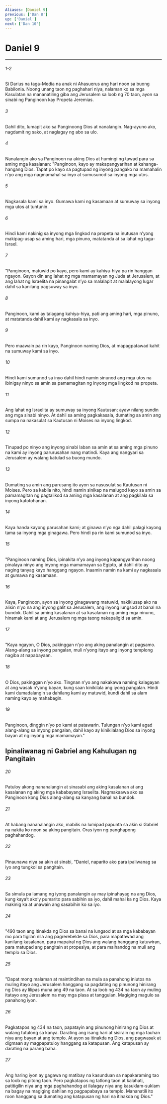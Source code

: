```yaml
---
Aliases: [Daniel 9]
previous: ['Dan 8']
up: ['Daniel']
next: ['Dan 10']
---
```

# Daniel 9

***
###### 1-2
Si Darius na taga-Media na anak ni Ahasuerus ang hari noon sa buong Babilonia. Noong unang taon ng paghahari niya, nalaman ko sa mga Kasulatan na mananatiling giba ang Jerusalem sa loob ng 70 taon, ayon sa sinabi ng Panginoon kay Propeta Jeremias. 

###### 3
Dahil dito, lumapit ako sa Panginoong Dios at nanalangin. Nag-ayuno ako, nagdamit ng sako, at naglagay ng abo sa ulo. 

###### 4
Nanalangin ako sa Panginoon na aking Dios at humingi ng tawad para sa aming mga kasalanan: "Panginoon, kayo ay makapangyarihan at kahanga-hangang Dios. Tapat po kayo sa pagtupad ng inyong pangako na mamahalin nʼyo ang mga nagmamahal sa inyo at sumusunod sa inyong mga utos. 

###### 5
Nagkasala kami sa inyo. Gumawa kami ng kasamaan at sumuway sa inyong mga utos at tuntunin. 

###### 6
Hindi kami nakinig sa inyong mga lingkod na propeta na inutusan nʼyong makipag-usap sa aming hari, mga pinuno, matatanda at sa lahat ng taga-Israel. 

###### 7
"Panginoon, matuwid po kayo, pero kami ay kahiya-hiya pa rin hanggan ngayon. Gayon din ang lahat ng mga mamamayan ng Juda at Jerusalem, at ang lahat ng Israelita na pinangalat nʼyo sa malalapit at malalayong lugar dahil sa kanilang pagsuway sa inyo. 

###### 8
Panginoon, kami ay talagang kahiya-hiya, pati ang aming hari, mga pinuno, at matatanda dahil kami ay nagkasala sa inyo. 

###### 9
Pero maawain pa rin kayo, Panginoon naming Dios, at mapagpatawad kahit na sumuway kami sa inyo. 

###### 10
Hindi kami sumunod sa inyo dahil hindi namin sinunod ang mga utos na ibinigay ninyo sa amin sa pamamagitan ng inyong mga lingkod na propeta. 

###### 11
Ang lahat ng Israelita ay sumuway sa inyong Kautusan; ayaw nilang sundin ang mga sinabi ninyo. At dahil sa aming pagkakasala, dumating sa amin ang sumpa na nakasulat sa Kautusan ni Moises na inyong lingkod. 

###### 12
Tinupad po ninyo ang inyong sinabi laban sa amin at sa aming mga pinuno na kami ay inyong parurusahan nang matindi. Kaya ang nangyari sa Jerusalem ay walang katulad sa buong mundo. 

###### 13
Dumating sa amin ang parusang ito ayon sa nasusulat sa Kautusan ni Moises. Pero sa kabila nito, hindi namin sinikap na malugod kayo sa amin sa pamamagitan ng pagtalikod sa aming mga kasalanan at ang pagkilala sa inyong katotohanan. 

###### 14
Kaya handa kayong parusahan kami; at ginawa nʼyo nga dahil palagi kayong tama sa inyong mga ginagawa. Pero hindi pa rin kami sumunod sa inyo. 

###### 15
"Panginoon naming Dios, ipinakita nʼyo ang inyong kapangyarihan noong pinalaya ninyo ang inyong mga mamamayan sa Egipto, at dahil dito ay naging tanyag kayo hanggang ngayon. Inaamin namin na kami ay nagkasala at gumawa ng kasamaan. 

###### 16
Kaya, Panginoon, ayon sa inyong ginagawang matuwid, nakikiusap ako na alisin nʼyo na ang inyong galit sa Jerusalem, ang inyong lungsod at banal na bundok. Dahil sa aming kasalanan at sa kasalanan ng aming mga ninuno, hinamak kami at ang Jerusalem ng mga taong nakapaligid sa amin. 

###### 17
"Kaya ngayon, O Dios, pakinggan nʼyo ang aking panalangin at pagsamo. Alang-alang sa inyong pangalan, muli nʼyong itayo ang inyong templong nagiba at napabayaan. 

###### 18
O Dios, pakinggan nʼyo ako. Tingnan nʼyo ang nakakawa naming kalagayan at ang wasak nʼyong bayan, kung saan kinikilala ang iyong pangalan. Hindi kami dumadalangin sa dahilang kami ay matuwid, kundi dahil sa alam naming kayo ay mahabagin. 

###### 19
Panginoon, dinggin nʼyo po kami at patawarin. Tulungan nʼyo kami agad alang-alang sa inyong pangalan, dahil kayo ay kinikilalang Dios sa inyong bayan at ng inyong mga mamamayan." 

## Ipinaliwanag ni Gabriel ang Kahulugan ng Pangitain 

###### 20
Patuloy akong nananalangin at sinasabi ang aking kasalanan at ang kasalanan ng aking mga kababayang Israelita. Nagmakaawa ako sa Panginoon kong Dios alang-alang sa kanyang banal na bundok. 

###### 21
At habang nananalangin ako, mabilis na lumipad papunta sa akin si Gabriel na nakita ko noon sa aking pangitain. Oras iyon ng panghapong paghahandog. 

###### 22
Pinaunawa niya sa akin at sinabi, "Daniel, naparito ako para ipaliwanag sa iyo ang tungkol sa pangitain. 

###### 23
Sa simula pa lamang ng iyong panalangin ay may ipinahayag na ang Dios, kung kayaʼt akoʼy pumarito para sabihin sa iyo, dahil mahal ka ng Dios. Kaya makinig ka at unawain ang sasabihin ko sa iyo. 

###### 24
"490 taon ang itinakda ng Dios sa banal na lungsod at sa mga kababayan mo para tigilan nila ang pagrerebelde sa Dios, para mapatawad ang kanilang kasalanan, para mapairal ng Dios ang walang hanggang katuwiran, para matupad ang pangitain at propesiya, at para maihandog na muli ang templo sa Dios. 

###### 25
"Dapat mong malaman at maintindihan na mula sa panahong iniutos na muling itayo ang Jerusalem hanggang sa pagdating ng pinunong hinirang ng Dios ay lilipas muna ang 49 na taon. At sa loob ng 434 na taon ay muling itatayo ang Jerusalem na may mga plasa at tanggulan. Magiging magulo sa panahong iyon. 

###### 26
Pagkatapos ng 434 na taon, papatayin ang pinunong hinirang ng Dios at walang tutulong sa kanya. Darating ang isang hari at sisirain ng mga tauhan niya ang bayan at ang templo. At ayon sa itinakda ng Dios, ang pagwasak at digmaan ay magpapatuloy hanggang sa katapusan. Ang katapusan ay darating na parang baha. 

###### 27
Ang haring iyon ay gagawa ng matibay na kasunduan sa napakaraming tao sa loob ng pitong taon. Pero pagkatapos ng tatlong taon at kalahati, patitigilin niya ang mga paghahandog at ilalagay niya ang kasuklam-suklam na bagay na magiging dahilan ng pagpapabaya sa templo. Mananatili ito roon hanggang sa dumating ang katapusan ng hari na itinakda ng Dios."
